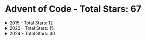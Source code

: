 # Advent of Code - Total Stars: 67

<details>
<summary> 2015 - Total Stars: 12</summary>

| Day | Part A Stars | Part A Runtime | Part B Stars | Part B Runtime |
|-----|--------------|----------------|--------------|----------------|
| [1](https://adventofcode.com/2015/day/1) | ⭐ | 1.81 ms | ⭐ | 300.65 µs |
| [2](https://adventofcode.com/2015/day/2) | ⭐ | 2.05 ms | ⭐ | 1.08 ms |
| [3](https://adventofcode.com/2015/day/3) | ⭐ | 4.17 ms | ⭐ | 4.14 ms |
| [4](https://adventofcode.com/2015/day/4) | ⭐ | 382.18 ms | ⭐ | 9.80 s |
| [5](https://adventofcode.com/2015/day/5) | ⭐ | 2.88 ms | ⭐ | 2.47 ms |
| [6](https://adventofcode.com/2015/day/6) | ⭐ | 1.55 s | ⭐ | 2.86 s |

</details>

<details>
<summary> 2023 - Total Stars: 15</summary>

| Day | Part A Stars | Part A Runtime | Part B Stars | Part B Runtime |
|-----|--------------|----------------|--------------|----------------|
| [1](https://adventofcode.com/2023/day/1) | ⭐ | 3.02 ms | ⭐ | 15.33 ms |
| [2](https://adventofcode.com/2023/day/2) | ⭐ | 2.61 ms | ⭐ | 2.84 ms |
| [3](https://adventofcode.com/2023/day/3) | ⭐ | 5.96 ms | ⭐ | 8.94 ms |
| [4](https://adventofcode.com/2023/day/4) | ⭐ | 3.11 ms | ⭐ | 3.59 ms |
| [5](https://adventofcode.com/2023/day/5) | ⭐ | 3.88 ms |  | N/A |
| [6](https://adventofcode.com/2023/day/6) | ⭐ | 1.51 ms | ⭐ | 488.52 µs |
| [7](https://adventofcode.com/2023/day/7) | ⭐ | 7.79 ms |  | N/A |
| [24](https://adventofcode.com/2023/day/24) | ⭐ | 294.44 ms | ⭐ | 1.26 ms |
| [25](https://adventofcode.com/2023/day/25) | ⭐ | 24.05 s |  | N/A |

</details>

<details>
<summary> 2024 - Total Stars: 40</summary>

| Day | Part A Stars | Part A Runtime | Part B Stars | Part B Runtime |
|-----|--------------|----------------|--------------|----------------|
| [1](https://adventofcode.com/2024/day/1) | ⭐ | 6.32 ms | ⭐ | 16.81 ms |
| [2](https://adventofcode.com/2024/day/2) | ⭐ | 6.84 ms | ⭐ | 19.50 ms |
| [3](https://adventofcode.com/2024/day/3) | ⭐ | 3.81 ms | ⭐ | 1.97 ms |
| [4](https://adventofcode.com/2024/day/4) | ⭐ | 24.49 ms | ⭐ | 11.63 ms |
| [5](https://adventofcode.com/2024/day/5) | ⭐ | 29.86 ms | ⭐ | 85.14 ms |
| [6](https://adventofcode.com/2024/day/6) | ⭐ | 88.19 ms | ⭐ | 304.87 s |
| [7](https://adventofcode.com/2024/day/7) | ⭐ | 12.26 s | ⭐ | 34.60 s |
| [8](https://adventofcode.com/2024/day/8) | ⭐ | 2.82 ms | ⭐ | 2.11 ms |
| [9](https://adventofcode.com/2024/day/9) | ⭐ | 153.96 ms | ⭐ | 2.60 s |
| [10](https://adventofcode.com/2024/day/10) | ⭐ | 11.30 ms | ⭐ | 10.46 ms |
| [11](https://adventofcode.com/2024/day/11) | ⭐ | 13.32 ms | ⭐ | 340.11 ms |
| [12](https://adventofcode.com/2024/day/12) | ⭐ | 310.08 ms | ⭐ | 231.29 ms |
| [13](https://adventofcode.com/2024/day/13) | ⭐ | 3.60 ms | ⭐ | 1.78 ms |
| [14](https://adventofcode.com/2024/day/14) | ⭐ | 3.34 ms | ⭐ | 3.30 s |
| [15](https://adventofcode.com/2024/day/15) | ⭐ | 15.19 ms | ⭐ | 2.12 s |
| [16](https://adventofcode.com/2024/day/16) | ⭐ | 102.72 ms | ⭐ | 249.87 ms |
| [17](https://adventofcode.com/2024/day/17) | ⭐ | 2.50 ms | ⭐ | 28.12 ms |
| [18](https://adventofcode.com/2024/day/18) | ⭐ | 10.52 ms | ⭐ | 2.34 s |
| [19](https://adventofcode.com/2024/day/19) | ⭐ | 208.86 ms | ⭐ | 783.26 ms |
| [20](https://adventofcode.com/2024/day/20) | ⭐ | 12.53 s | ⭐ | 13.28 s |

</details>

